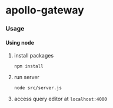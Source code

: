 # apollo-gateway

### Usage
#### Using node
1. install packages
    ```
    npm install
    ```
2. run server
    ```
    node src/server.js
    ```
3. access query editor at `localhost:4000`
